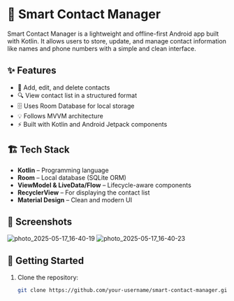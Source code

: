 # 📱 Smart Contact Manager

Smart Contact Manager is a lightweight and offline-first Android app built with Kotlin. It allows users to store, update, and manage contact information like names and phone numbers with a simple and clean interface.

## ✨ Features

- 📇 Add, edit, and delete contacts
- 🔍 View contact list in a structured format
- 🗄️ Uses Room Database for local storage
- 💡 Follows MVVM architecture
- ⚡ Built with Kotlin and Android Jetpack components

## 🏗️ Tech Stack

- **Kotlin** – Programming language
- **Room** – Local database (SQLite ORM)
- **ViewModel & LiveData/Flow** – Lifecycle-aware components
- **RecyclerView** – For displaying the contact list
- **Material Design** – Clean and modern UI

## 📸 Screenshots
![photo_2025-05-17_16-40-19](https://github.com/user-attachments/assets/f4d0f38b-0ee3-45c5-809e-718a921bc696)
![photo_2025-05-17_16-40-23](https://github.com/user-attachments/assets/36e28a43-e2f0-4430-a41d-1dcacc673435)

## 🚀 Getting Started

1. Clone the repository:
   ```bash
   git clone https://github.com/your-username/smart-contact-manager.git
